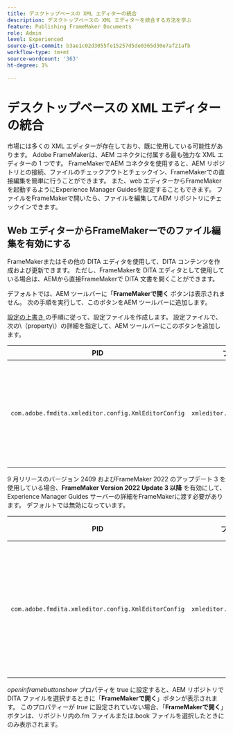 ```yaml
---
title: デスクトップベースの XML エディターの統合
description: デスクトップベースの XML エディターを統合する方法を学ぶ
feature: Publishing FrameMaker Documents
role: Admin
level: Experienced
source-git-commit: b3ae1c02d3055fe15257d5de0365d30e7af21afb
workflow-type: tm+mt
source-wordcount: '363'
ht-degree: 1%

---
```


# デスクトップベースの XML エディターの統合

市場には多くの XML エディターが存在しており、既に使用している可能性があります。 Adobe FrameMakerは、AEM コネクタに付属する最も強力な XML エディターの 1 つです。 FrameMakerでAEM コネクタを使用すると、AEM リポジトリとの接続、ファイルのチェックアウトとチェックイン、FrameMakerでの直接編集を簡単に行うことができます。 また、web エディターからFrameMakerを起動するようにExperience Manager Guidesを設定することもできます。 ファイルをFrameMakerで開いたら、ファイルを編集してAEM リポジトリにチェックインできます。

## Web エディターからFrameMakerーでのファイル編集を有効にする

FrameMakerまたはその他の DITA エディタを使用して、DITA コンテンツを作成および更新できます。 ただし、FrameMakerを DITA エディタとして使用している場合は、AEMから直接FrameMakerで DITA 文書を開くことができます。


デフォルトでは、AEM ツールバーに「**FrameMakerで開く** ボタンは表示されません。 次の手順を実行して、このボタンをAEM ツールバーに追加します。

[ 設定の上書き ](download-install-additional-config-override.md#) の手順に従って、設定ファイルを作成します。 設定ファイルで、次の\（property\）の詳細を指定して、AEM ツールバーにこのボタンを追加します。


| PID | プロパティキー | プロパティの値 |
|---|------------|--------------|
| `com.adobe.fmdita.xmleditor.config.XmlEditorConfig` | `xmleditor.openinframebuttonshow` | ブール \（true/false\） 「**FrameMakerで開く**」ボタンを表示する場合は、このプロパティを true に設定します。<br> **デフォルト値**:false |



9 月リリースのバージョン 2409 およびFrameMaker 2022 のアップデート 3 を使用している場合、**FrameMaker Version 2022 Update 3 以降** を有効にして、Experience Manager Guides サーバーの詳細をFrameMakerに渡す必要があります。  デフォルトでは無効になっています。


| PID | プロパティキー | プロパティの値 |
|---|------------|--------------|
| `com.adobe.fmdita.xmleditor.config.XmlEditorConfig` | `xmleditor.openinframe2022above` | ブール \（true/false\） FrameMaker 2022 年 9 月リリース – アップデート 3 を使用している場合は、このプロパティを true に設定します。<br> **デフォルト値**:false |



*openinframebuttonshow* プロパティを true に設定すると、AEM リポジトリで DITA ファイルを選択するときに「**FrameMakerで開く**」ボタンが表示されます。 このプロパティーが *true* に設定されていない場合、「**FrameMakerで開く**」ボタンは、リポジトリ内の.fm ファイルまたは.book ファイルを選択したときにのみ表示されます。




